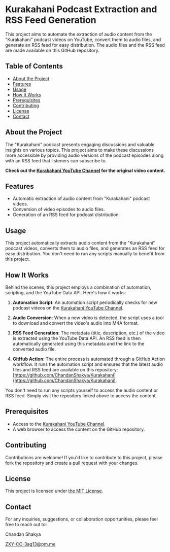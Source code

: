 # Kurakahani Podcast Extraction and RSS Feed Generation

This project aims to automate the extraction of audio content from the "Kurakahani" podcast videos on YouTube, convert them to audio files, and generate an RSS feed for easy distribution. The audio files and the RSS feed are made available on this GitHub repository.

## Table of Contents
- [About the Project](#about-the-project)
- [Features](#features)
- [Usage](#usage)
- [How It Works](#how-it-works)
- [Prerequisites](#prerequisites)
- [Contributing](#contributing)
- [License](#license)
- [Contact](#contact)

## About the Project

The "Kurakahani" podcast presents engaging discussions and valuable insights on various topics. This project aims to make these discussions more accessible by providing audio versions of the podcast episodes along with an RSS feed that listeners can subscribe to.

**Check out the [Kurakahani YouTube Channel](https://www.youtube.com/@KuraKahaniPodcast) for the original video content.**


## Features

- Automatic extraction of audio content from "Kurakahani" podcast videos.
- Conversion of video episodes to audio files.
- Generation of an RSS feed for podcast distribution.

## Usage

This project automatically extracts audio content from the "Kurakahani" podcast videos, converts them to audio files, and generates an RSS feed for easy distribution. You don't need to run any scripts manually to benefit from this project.

## How It Works

Behind the scenes, this project employs a combination of automation, scripting, and the YouTube Data API. Here's how it works:

1. **Automation Script**: An automation script periodically checks for new podcast videos on the [Kurakahani YouTube Channel](https://www.youtube.com/@KuraKahaniPodcast).

2. **Audio Conversion**: When a new video is detected, the script uses a tool to download and convert the video's audio into M4A format.

3. **RSS Feed Generation**: The metadata (title, description, etc.) of the video is extracted using the YouTube Data API. An RSS feed is then automatically generated using this metadata and the link to the converted audio file.

4. **GitHub Action**: The entire process is automated through a GitHub Action workflow. It runs the automation script and ensures that the latest audio files and RSS feed are available on this repository: [https://github.com/ChandanShakya/Kurakahani](https://github.com/ChandanShakya/Kurakahani).

You don't need to run any scripts yourself to access the audio content or RSS feed. Simply visit the repository linked above to access the content.

## Prerequisites

- Access to the [Kurakahani YouTube Channel](https://www.youtube.com/@KuraKahaniPodcast).
- A web browser to access the content on the GitHub repository.

## Contributing
Contributions are welcome! If you'd like to contribute to this project, please fork the repository and create a pull request with your changes.

## License
This project is licensed under [the MIT License](https://github.com/ChandanShakya/Kurakahani/blob/main/LICENSE).

## Contact
For any inquiries, suggestions, or collaboration opportunities, please feel free to reach out to:

Chandan Shakya

ZXY-CC-3ag13@pm.me

